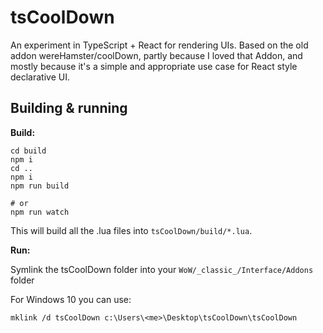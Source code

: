 # tsCoolDown

An experiment in TypeScript + React for rendering UIs. Based on the old addon wereHamster/coolDown, partly because I loved that Addon, and mostly because it's a simple and appropriate use case for React style declarative UI.

## Building & running

**Build:**

```
cd build
npm i
cd ..
npm i
npm run build

# or
npm run watch
```

This will build all the .lua files into `tsCoolDown/build/*.lua`.

**Run:**

Symlink the tsCoolDown folder into your `WoW/_classic_/Interface/Addons` folder

For Windows 10 you can use:

```
mklink /d tsCoolDown c:\Users\<me>\Desktop\tsCoolDown\tsCoolDown
```
